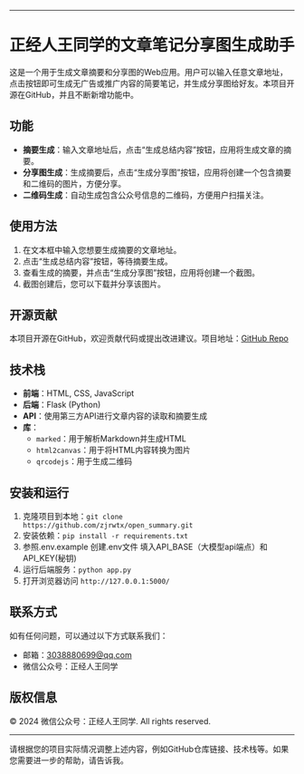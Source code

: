 

---

# 正经人王同学的文章笔记分享图生成助手
这是一个用于生成文章摘要和分享图的Web应用。用户可以输入任意文章地址，点击按钮即可生成无广告或推广内容的简要笔记，并生成分享图给好友。本项目开源在GitHub，并且不断新增功能中。

## 功能
- **摘要生成**：输入文章地址后，点击“生成总结内容”按钮，应用将生成文章的摘要。
- **分享图生成**：生成摘要后，点击“生成分享图”按钮，应用将创建一个包含摘要和二维码的图片，方便分享。
- **二维码生成**：自动生成包含公众号信息的二维码，方便用户扫描关注。

## 使用方法
1. 在文本框中输入您想要生成摘要的文章地址。
2. 点击“生成总结内容”按钮，等待摘要生成。
3. 查看生成的摘要，并点击“生成分享图”按钮，应用将创建一个截图。
4. 截图创建后，您可以下载并分享该图片。

## 开源贡献
本项目开源在GitHub，欢迎贡献代码或提出改进建议。项目地址：[GitHub Repo](https://github.com/your-username/your-repo)

## 技术栈
- **前端**：HTML, CSS, JavaScript
- **后端**：Flask (Python)
- **API**：使用第三方API进行文章内容的读取和摘要生成
- **库**：
  - `marked`：用于解析Markdown并生成HTML
  - `html2canvas`：用于将HTML内容转换为图片
  - `qrcodejs`：用于生成二维码

## 安装和运行
1. 克隆项目到本地：`git clone https://github.com/zjrwtx/open_summary.git`
2. 安装依赖：`pip install -r requirements.txt`
3. 参照.env.example 创建.env文件 填入API_BASE（大模型api端点）和API_KEY(秘钥)
4. 运行后端服务：`python app.py`
5. 打开浏览器访问 `http://127.0.0.1:5000/`

## 联系方式
如有任何问题，可以通过以下方式联系我们：
- 邮箱：[3038880699@qq.com](mailto:3038880699@qq.com)
- 微信公众号：正经人王同学

## 版权信息
&copy; 2024 微信公众号：正经人王同学. All rights reserved.

---

请根据您的项目实际情况调整上述内容，例如GitHub仓库链接、技术栈等。如果您需要进一步的帮助，请告诉我。